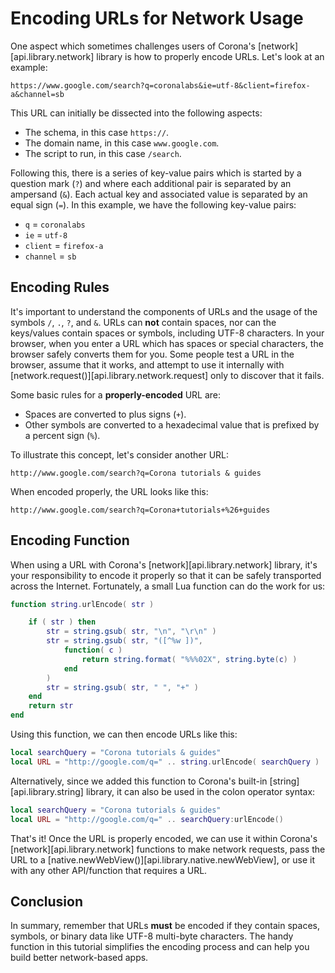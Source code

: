 # Encoding URLs for Network Usage

One aspect which sometimes challenges users of Corona's [network][api.library.network] library is how to properly encode URLs. Let's look at an example:

`https://www.google.com/search?q=coronalabs&ie=utf-8&client=firefox-a&channel=sb`

This URL can initially be dissected into the following aspects:

* The schema, in this case `https://`.
* The domain name, in this case `www.google.com`.
* The script to run, in this case `/search`.

Following this, there is a series of <nobr>key-value</nobr> pairs which is started by a question&nbsp;mark&nbsp;(`?`) and where each additional pair is separated by an ampersand&nbsp;(`&`). Each actual key and associated value is separated by an equal&nbsp;sign&nbsp;(`=`). In this example, we have the following <nobr>key-value</nobr> pairs:

* `q` = `coronalabs`
* `ie` = `utf-8`
* `client` = `firefox-a`
* `channel` = `sb`


## Encoding Rules

It's important to understand the components of URLs and the usage of the <nobr>symbols `/`, `.`, `?`, and `&`</nobr>. URLs can __not__ contain spaces, nor can the keys/values contain spaces or symbols, including <nobr>UTF-8</nobr> characters. In your browser, when you enter a URL which has spaces or special characters, the browser safely converts them for you. Some people test a URL in the browser, assume that it works, and attempt to use it internally with [network.request()][api.library.network.request] only to discover that it fails.

Some basic rules for a <nobr>__properly-encoded__</nobr> URL are:

* Spaces are converted to plus signs (`+`).
* Other symbols are converted to a hexadecimal value that is prefixed by a percent&nbsp;sign&nbsp;(`%`).

To illustrate this concept, let's consider another URL:

`http://www.google.com/search?q=Corona tutorials & guides`

When encoded properly, the URL looks like this:

`http://www.google.com/search?q=Corona+tutorials+%26+guides`


## Encoding Function

When using a URL with Corona's [network][api.library.network] library, it's your responsibility to encode it properly so that it can be safely transported across the Internet. Fortunately, a small Lua function can do the work for us:

``````lua
function string.urlEncode( str )

	if ( str ) then
		str = string.gsub( str, "\n", "\r\n" )
		str = string.gsub( str, "([^%w ])",
			function( c )
				return string.format( "%%%02X", string.byte(c) )
			end
		)
		str = string.gsub( str, " ", "+" )
	end
	return str
end
``````

Using this function, we can then encode URLs like this:

``````lua
local searchQuery = "Corona tutorials & guides"
local URL = "http://google.com/q=" .. string.urlEncode( searchQuery )
``````

Alternatively, since we added this function to Corona's <nobr>built-in</nobr> [string][api.library.string] library, it can also be used in the colon operator syntax:

``````lua
local searchQuery = "Corona tutorials & guides"
local URL = "http://google.com/q=" .. searchQuery:urlEncode()
``````

That's it! Once the URL is properly encoded, we can use it within Corona's [network][api.library.network] functions to make network requests, pass the URL to a [native.newWebView()][api.library.native.newWebView], or use it with any other API/function that requires a URL.


## Conclusion

In summary, remember that URLs __must__ be encoded if they contain spaces, symbols, or binary data like <nobr>UTF-8</nobr> <nobr>multi-byte</nobr> characters. The handy function in this tutorial simplifies the encoding process and can help you build better <nobr>network-based</nobr> apps.
